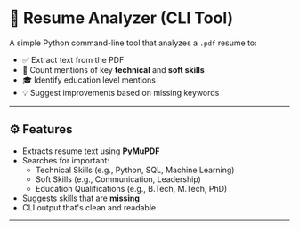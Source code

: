 # 📄 Resume Analyzer (CLI Tool)

A simple Python command-line tool that analyzes a `.pdf` resume to:

- ✅ Extract text from the PDF
- 🧠 Count mentions of key **technical** and **soft skills**
- 🎓 Identify education level mentions
- 💡 Suggest improvements based on missing keywords

---

## ⚙️ Features

- Extracts resume text using **PyMuPDF**
- Searches for important:
  - Technical Skills (e.g., Python, SQL, Machine Learning)
  - Soft Skills (e.g., Communication, Leadership)
  - Education Qualifications (e.g., B.Tech, M.Tech, PhD)
- Suggests skills that are **missing**
- CLI output that's clean and readable

---

